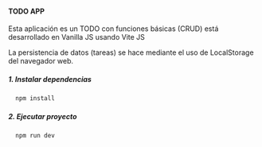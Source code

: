 #### TODO APP

Esta aplicación es un TODO con funciones básicas (CRUD) está desarrollado en Vanilla JS usando Vite JS

La persistencia de datos (tareas)
se hace mediante el uso de LocalStorage del navegador web.

##### 1. Instalar dependencias

```js
  npm install
```

##### 2. Ejecutar proyecto

```js
  npm run dev
```

